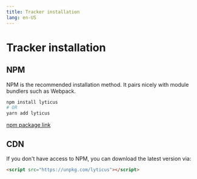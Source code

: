 ```yaml
---
title: Tracker installation
lang: en-US
---
```


# Tracker installation

## NPM

NPM is the recommended installation method. It pairs nicely with module bundlers such as Webpack.

```bash
npm install lyticus
# OR
yarn add lyticus
```

[npm package link](https://www.npmjs.com/package/lyticus)

## CDN

If you don't have access to NPM, you can download the latest version via:

```html
<script src="https://unpkg.com/lyticus"></script>
```
